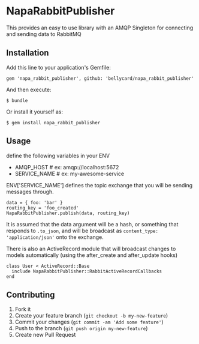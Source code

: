 # NapaRabbitPublisher

This provides an easy to use library with an AMQP Singleton for connecting and sending data to RabbitMQ

## Installation

Add this line to your application's Gemfile:

    gem 'napa_rabbit_publisher', github: 'bellycard/napa_rabbit_publisher'

And then execute:

    $ bundle

Or install it yourself as:

    $ gem install napa_rabbit_publisher

## Usage

define the following variables in your ENV
+ AMQP_HOST # ex: amqp://localhost:5672
+ SERVICE_NAME # ex: my-awesome-service

ENV['SERVICE_NAME'] defines the topic exchange that you will be sending messages through.

```
data = { foo: 'bar' }
routing_key = 'foo_created'
NapaRabbitPublisher.publish(data, routing_key)
```

It is assumed that the data argument will be a hash, or something that responds to `.to_json`, and will be broadcast as `content_type: 'application/json'` onto the exchange.

There is also an ActiveRecord module that will broadcast changes to models automatically (using the after_create and after_update hooks)

```
class User < ActiveRecord::Base
  include NapaRabbitPublisher::RabbitActiveRecordCallbacks
end
```

## Contributing

1. Fork it
2. Create your feature branch (`git checkout -b my-new-feature`)
3. Commit your changes (`git commit -am 'Add some feature'`)
4. Push to the branch (`git push origin my-new-feature`)
5. Create new Pull Request
